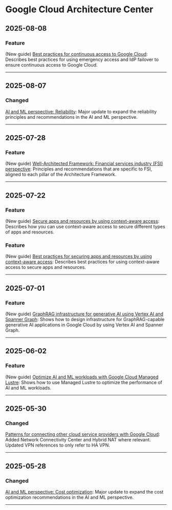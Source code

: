 # Google Cloud Architecture Center

## 2025-08-08

### Feature

(New guide) [Best practices for continuous access to Google Cloud](https://cloud.google.com/architecture/security/best-practices-continuous-access-to-google-cloud): Describes best practices for using emergency access and IdP failover to ensure continuous access to Google Cloud.

---
## 2025-08-07

### Changed

[AI and ML perspective: Reliability](https://cloud.google.com/architecture/framework/perspectives/ai-ml/reliability): Major update to expand the reliability principles and recommendations in the AI and ML perspective.

---
## 2025-07-28

### Feature

(New guide) [Well-Architected Framework: Financial services industry (FSI) perspective](https://cloud.google.com/architecture/framework/perspectives/fsi): Principles and recommendations that are specific to FSI, aligned to each pillar of the Architecture Framework.

---
## 2025-07-22

### Feature

(New guide) [Secure apps and resources by using context-aware access](https://cloud.google.com/architecture/secure-apps-resources-using-context-aware-access): Describes how you can use context-aware access to secure different types of apps and resources.

### Feature

(New guide) [Best practices for securing apps and resources by using context-aware access](https://cloud.google.com/architecture/secure-apps-resources-using-context-aware-access/best-practices): Describes best practices for using context-aware access to secure apps and resources.

---
## 2025-07-01

### Feature

(New guide) [GraphRAG infrastructure for generative AI using Vertex AI and Spanner Graph](https://cloud.google.com/architecture/gen-ai-graphrag-spanner): Shows how to design infrastructure for GraphRAG-capable generative AI applications in Google Cloud by using Vertex AI and Spanner Graph.

---
## 2025-06-02

### Feature

(New guide) [Optimize AI and ML workloads with Google Cloud Managed Lustre](https://cloud.google.com/architecture/optimize-ai-ml-workloads-managed-lustre): Shows how to use Managed Lustre to optimize the performance of AI and ML workloads.

---
## 2025-05-30

### Changed

[Patterns for connecting other cloud service providers with Google Cloud](https://cloud.google.com/architecture/patterns-for-connecting-other-csps-with-gcp): Added Network Connectivity Center and Hybrid NAT where relevant. Updated VPN references to only refer to HA VPN.

---
## 2025-05-28

### Changed

[AI and ML perspective: Cost optimization](https://cloud.google.com/architecture/framework/perspectives/ai-ml/cost-optimization): Major update to expand the cost optimization recommendations in the AI and ML perspective.

---
